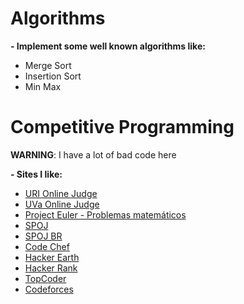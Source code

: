 
# Algorithms

**- Implement some well known algorithms like:**

- Merge Sort
- Insertion Sort
- Min Max

# Competitive Programming

**WARNING**: I have a lot of bad code here

**- Sites I like:**

- [URI Online Judge](urionlinejudge.com.br)
- [UVa Online Judge](https://uva.onlinejudge.org/)
- [Project Euler - Problemas matemáticos](https://projecteuler.net/)
- [SPOJ](http://www.spoj.com/)
- [SPOJ BR](http://br.spoj.com/)
- [Code Chef](https://www.codechef.com/)
- [Hacker Earth](https://www.hackerearth.com/)
- [Hacker Rank](https://www.hackerrank.com/)
- [TopCoder](https://www.topcoder.com/)
- [Codeforces](codeforces.com)
